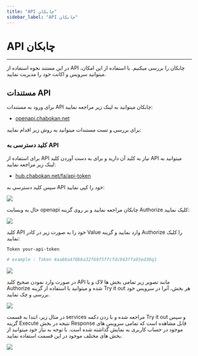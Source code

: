 ```yaml
---
title: "API چابکان"
sidebar_label: "API چابکان"
---
```


# API چابکان
---

در این مستند نحوه استفاده از API چابکان را بررسی میکنیم. با استفاده از این امکان، میتوانید سرویس و اکانت خود را مدیریت نمایید.

## مستندات API

برای ورود به مستندات API چابکان میتوانید به لینک زیر مراجعه نمایید:

- [openapi.chabokan.net](https://openapi.chabokan.net/)

برای بررسی و تست مستندات میتوانید به روش زیر اقدام نمایید:

### کلید دسترسی به API

برای استفاده از API نیاز به کلید آن دارید و برای به دست آوردن کلید API میتوانید به لینک زیر مراجعه نمایید:

- [hub.chabokan.net/fa/api-token](https://hub.chabokan.net/fa/api-token/?)

سپس کلید دسترسی به API خود را کپی نمایید:

![](https://s1.chabokan.net/docs/images/openapi-chabokan-1.jpg)

حال به وبسایت openapi چابکان مراجعه نمایید و بر روی گزینه Authorize کلیک نمایید:

![](https://s1.chabokan.net/docs/images/openapi-chabokan-2.jpg)

کلید API خود را به صورت زیر در کادر Value وارد نمایید و گزینه Authorize را کلیک نمایید:

```bash
Token your-api-token

# example : Token 4aa88a470b6a32f69f5ffcfdc943ffa95ed30q1
```

![](https://s1.chabokan.net/docs/images/openapi-chabokan-3.jpg)

در صورت وارد نمودن صحیح کلید API مانند تصویر زیر تمامی بخش ها لاک و یا Authorize شده و میتوانید با استفاده از گزینه Try it out هر بخش، آنرا در سرویس خود بررسی و چک نمایید.

![](https://s1.chabokan.net/docs/images/openapi-chabokan-4.jpg)

در مثال زیر، ابتدا به قسمت services مراجعه شده و با زدن دکمه Try it out و سپس گزینه Execute نتیجه در بخش Response قابل مشاهده است که تمامی سرویس های موجود در حساب کاربری به نمایش گذاشته شده است. با توجه به نیاز خود میتوانید از بخش های مختلف موجود در این قسمت استفاده نمایید.

![](https://s1.chabokan.net/docs/images/openapi-chabokan-5.jpg)
